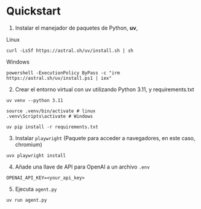 # Quickstart

1. Instalar el manejador de paquetes de Python, **uv**,

Linux
```
curl -LsSf https://astral.sh/uv/install.sh | sh
```

Windows
```
powershell -ExecutionPolicy ByPass -c "irm https://astral.sh/uv/install.ps1 | iex"
```

2. Crear el entorno virtual con uv utilizando Python 3.11, y requirements.txt
```
uv venv --python 3.11

source .venv/bin/activate # linux
.venv\Scripts\activate # Windows

uv pip install -r requirements.txt
```

3. Instalar `playwright` (Paquete para acceder a navegadores, en este caso, chromium)
```
uvx playwright install
```

4. Añade una llave de API para OpenAI a un archivo `.env`
```
OPENAI_API_KEY=<your_api_key>
```

5. Ejecuta `agent.py`
```
uv run agent.py
```
